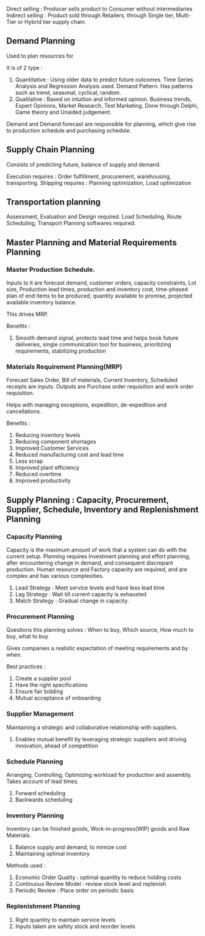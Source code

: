 Direct selling : Producer sells product to Consumer without intermediaries
Indirect selling : Product sold through Retailers, through Single tier, Multi-Tier or Hybrid tier supply chain.

## Demand Planning

Used to plan resources for

It is of 2 type :
1. Quantitative : Using older data to predict future outcomes. Time Series Analysis and Regression Analysis used. Demand Pattern. Has patterns such as trend, seasonal, cyclical, random.
2. Qualitative : Based on intuition and informed opinion. Business trends, Expert Opinions, Market Research, Test Marketing. Done through Delphi, Game theory and Unaided judgement.

Demand and Demand forecast are responsible for planning, which give rise to production schedule and purchasing schedule.

## Supply Chain Planning

Consists of predicting future, balance of supply and demand.

Execution requires : Order fulfillment, procurement, warehousing, transporting.
Shipping requires : Planning optimization, Load optimization

## Transportation planning

Assessment, Evaluation and Design required. Load Scheduling, Route Scheduling, Transport Planning softwares required.

## Master Planning and Material Requirements Planning

### Master Production Schedule.
Inputs  to it are forecast demand, customer orders, capacity constraints, Lot size, Production lead times, production and inventory cost, time-phased plan of end items to be produced, quantity available to promise, projected available inventory balance.

This drives MRP.

Benefits :

1. Smooth demand signal, protects lead time and helps book future deliveries, single communication tool for business, prioritizing requirements, stabilizing production

### Materials Requirement Planning(MRP)

Forecast Sales Order, Bill of materials, Current Inventory, Scheduled receipts are inputs.
Outputs are Purchase order requisition and work order requisition.

Helps with managing exceptions, expedition, de-expedition and cancellations.

Benefits :

1. Reducing inventory levels
2. Reducing component shortages
3. Improved Customer Services
4. Reduced manufacturing cost and lead time
5. Less scrap
6. Improved plant efficiency
7. Reduced overtime
8. Improved productivity

## Supply Planning : Capacity, Procurement, Supplier, Schedule, Inventory and Replenishment Planning

### Capacity Planning

Capacity is the maximum amount of work that a system can do with the current setup. Planning requires Investment planning and effort planning, after encountering change in demand, and consequent discrepant production. Human resource and Factory capacity are required, and are complex and has various complexities.

1. Lead Strategy : Meet service levels and have less lead time
2. Lag Strategy : Wait till current capacity is exhausted
3. Match Strategy : Gradual change in capacity.

### Procurement Planning

Questions this planning solves :
When to buy, Which source, How much to buy, what to buy

Gives companies a realistic expectation of meeting requirements and by when.

Best practices :
1. Create a supplier pool
2. Have the right specifications
3. Ensure fair bidding
4. Mutual acceptance of onboarding

### Supplier Management

Maintaining a strategic and collaborative relationship with suppliers.
1. Enables mutual benefit by leveraging strategic suppliers and driving innovation, ahead of competition

### Schedule Planning

Arranging, Controlling, Optimizing  workload for production and assembly.
Takes account of lead times.
1. Forward scheduling
2. Backwards scheduling

### Inventory Planning

Inventory can be finished goods, Work-in-progress(WIP) goods and Raw Materials.

1. Balance supply and demand, to mimize cost
2. Maintaining optimal inventory

Methods used :
1. Economic Order Quality : optimal quantity to reduce holding costs
2. Continuous Review Model : review stock level and replenish
3. Periodic Review : Place order on periodic basis

### Replenishment Planning

1. Right quantity to maintain service levels
2. Inputs taken are safety stock and reorder levels
